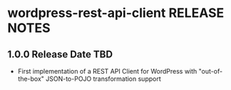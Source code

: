 # wordpress-rest-api-client RELEASE NOTES

## 1.0.0 Release Date TBD

* First implementation of a REST API Client for WordPress with "out-of-the-box" JSON-to-POJO transformation support